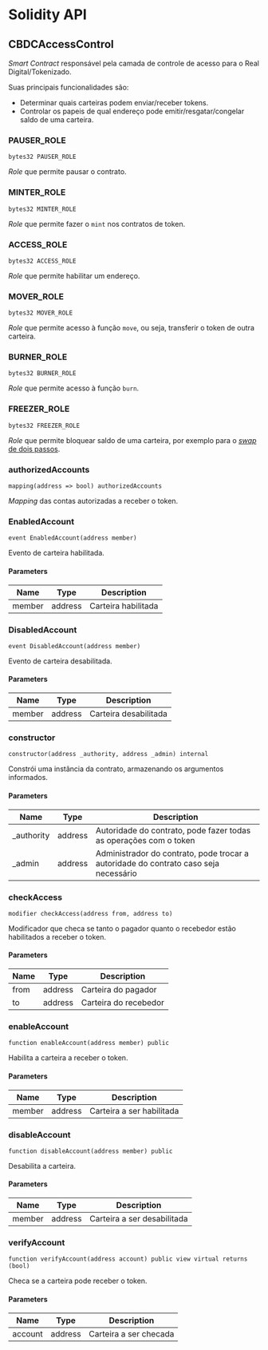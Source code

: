 # Solidity API

## CBDCAccessControl

_Smart Contract_ responsável pela camada de controle de acesso para o Real Digital/Tokenizado.

Suas principais funcionalidades são:
- Determinar quais carteiras podem enviar/receber tokens.
- Controlar os papeis de qual endereço pode emitir/resgatar/congelar saldo de uma carteira.

### PAUSER_ROLE

```solidity
bytes32 PAUSER_ROLE
```

_Role_ que permite pausar o contrato.

### MINTER_ROLE

```solidity
bytes32 MINTER_ROLE
```

_Role_ que permite fazer o `mint` nos contratos de token.

### ACCESS_ROLE

```solidity
bytes32 ACCESS_ROLE
```

_Role_ que permite habilitar um endereço.

### MOVER_ROLE

```solidity
bytes32 MOVER_ROLE
```

_Role_ que permite acesso à função `move`, ou seja, transferir o token de outra carteira.

### BURNER_ROLE

```solidity
bytes32 BURNER_ROLE
```

_Role_ que permite acesso à função `burn`.

### FREEZER_ROLE

```solidity
bytes32 FREEZER_ROLE
```

_Role_ que permite bloquear saldo de uma carteira, por exemplo para o [_swap_ de dois passos](./SwapTwoSteps.md).

### authorizedAccounts

```solidity
mapping(address => bool) authorizedAccounts
```

_Mapping_ das contas autorizadas a receber o token.

### EnabledAccount

```solidity
event EnabledAccount(address member)
```

Evento de carteira habilitada.

#### Parameters

| Name | Type | Description |
| ---- | ---- | ----------- |
| member | address | Carteira habilitada |

### DisabledAccount

```solidity
event DisabledAccount(address member)
```

Evento de carteira desabilitada.

#### Parameters

| Name | Type | Description |
| ---- | ---- | ----------- |
| member | address | Carteira desabilitada |

### constructor

```solidity
constructor(address _authority, address _admin) internal
```

Constrói uma instância da contrato, armazenando os argumentos informados.

#### Parameters

| Name | Type | Description |
| ---- | ---- | ----------- |
| _authority | address | Autoridade do contrato, pode fazer todas as operações com o token |
| _admin | address | Administrador do contrato, pode trocar a autoridade do contrato caso seja necessário |

### checkAccess

```solidity
modifier checkAccess(address from, address to)
```

Modificador que checa se tanto o pagador quanto o recebedor estão habilitados a receber o token.

#### Parameters

| Name | Type | Description |
| ---- | ---- | ----------- |
| from | address | Carteira do pagador |
| to | address | Carteira do recebedor |

### enableAccount

```solidity
function enableAccount(address member) public
```

Habilita a carteira a receber o token.

#### Parameters

| Name | Type | Description |
| ---- | ---- | ----------- |
| member | address | Carteira a ser habilitada |

### disableAccount

```solidity
function disableAccount(address member) public
```

Desabilita a carteira.

#### Parameters

| Name | Type | Description |
| ---- | ---- | ----------- |
| member | address | Carteira a ser desabilitada |

### verifyAccount

```solidity
function verifyAccount(address account) public view virtual returns (bool)
```

Checa se a carteira pode receber o token.

#### Parameters

| Name | Type | Description |
| ---- | ---- | ----------- |
| account | address | Carteira a ser checada |

